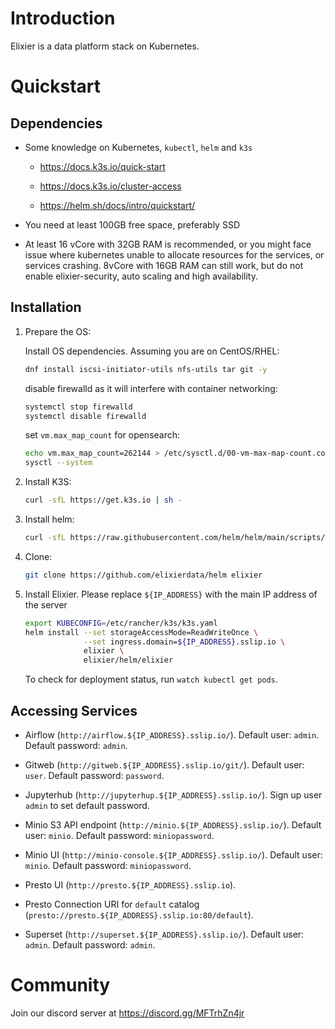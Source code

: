 Introduction
=============

Elixier is a data platform stack on Kubernetes.

Quickstart
=============

Dependencies
-------------

- Some knowledge on Kubernetes, `kubectl`, `helm` and `k3s` 

  - https://docs.k3s.io/quick-start

  - https://docs.k3s.io/cluster-access

  - https://helm.sh/docs/intro/quickstart/

- You need at least 100GB free space, preferably SSD

- At least 16 vCore with 32GB RAM is recommended, or you might face issue where kubernetes unable to allocate resources for the services, or services crashing. 8vCore with 16GB RAM can still work, but do not enable elixier-security, auto scaling and high availability. 

Installation
--------------

1. Prepare the OS:

   Install OS dependencies. Assuming you are on CentOS/RHEL:

   ```bash
   dnf install iscsi-initiator-utils nfs-utils tar git -y
   ```

   disable firewalld as it will interfere with container networking:

   ```bash
   systemctl stop firewalld
   systemctl disable firewalld 
   ```

   set `vm.max_map_count` for opensearch:

   ```bash
   echo vm.max_map_count=262144 > /etc/sysctl.d/00-vm-max-map-count.conf
   sysctl --system
   ```

2. Install K3S:

   ```bash
   curl -sfL https://get.k3s.io | sh -
   ```

3. Install helm:

   ```bash
   curl -sfL https://raw.githubusercontent.com/helm/helm/main/scripts/get-helm-3 | sh -
   ```

4. Clone:

   ```bash
   git clone https://github.com/elixierdata/helm elixier
   ```

5. Install Elixier. Please replace `${IP_ADDRESS}` with the main IP address of the server

   ```bash
   export KUBECONFIG=/etc/rancher/k3s/k3s.yaml
   helm install --set storageAccessMode=ReadWriteOnce \
                --set ingress.domain=${IP_ADDRESS}.sslip.io \
                elixier \
                elixier/helm/elixier
   ```

   To check for deployment status, run  `watch kubectl get pods`. 

Accessing Services
-------------------

- Airflow (`http://airflow.${IP_ADDRESS}.sslip.io/`). Default user: `admin`. Default password: `admin`.

- Gitweb (`http://gitweb.${IP_ADDRESS}.sslip.io/git/`). Default user: `user`. Default password: `password`.

- Jupyterhub (`http://jupyterhup.${IP_ADDRESS}.sslip.io/`). Sign up user `admin` to set default password.

- Minio S3 API endpoint (`http://minio.${IP_ADDRESS}.sslip.io/`). Default user: `minio`. Default password: `miniopassword`.

- Minio UI (`http://minio-console.${IP_ADDRESS}.sslip.io/`). Default user: `minio`. Default password: `miniopassword`.

- Presto UI (`http://presto.${IP_ADDRESS}.sslip.io`).

- Presto Connection URI for `default` catalog (`presto://presto.${IP_ADDRESS}.sslip.io:80/default`).

- Superset (`http://superset.${IP_ADDRESS}.sslip.io/`). Default user: `admin`. Default password: `admin`.


Community
===========

Join our discord server at https://discord.gg/MFTrhZn4jr

